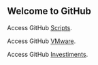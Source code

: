## Welcome to GitHub

<html>
<head>
<link rel="stylesheet" href="https://stackpath.bootstrapcdn.com/bootstrap/4.4.1/css/bootstrap.min.css">
<script src="https://stackpath.bootstrapcdn.com/bootstrap/4.4.1/js/bootstrap.min.js"></script>
<style>
</style>
</head>
  
<div class="row">
<div class="col-6 col-sm-3"><p>Access GitHub <a href="https://github.com/gvariscooliveira/scripts/" target="_blank" rel="noopener noreferrer">Scripts</a>.</p>
</div>
  
<div class="row"></div>
<div class="col-6 col-sm-3"><p>Access GitHub <a href="https://github.com/gvariscooliveira/Scripts/tree/master/IT/VMware" target="_blank" rel="noopener noreferrer">VMware</a>.</p></div>
</div>
  
<div class="row"></div>
<div class="col-6 col-sm-3">
<p>Access GitHub <a href="https://github.com/gvariscooliveira/Scripts/tree/master/Investiments/B3" target="_blank" rel="noopener noreferrer">Investiments</a>.</p>     </div>
